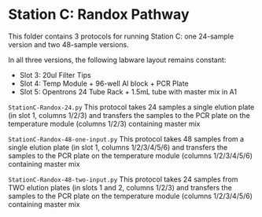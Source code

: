 # Station C: Randox Pathway

This folder contains 3 protocols for running Station C: one 24-sample version and two 48-sample versions.

In all three versions, the following labware layout remains constant:
- Slot 3: 20ul Filter Tips
- Slot 4: Temp Module + 96-well Al block + PCR Plate
- Slot 5: Opentrons 24 Tube Rack + 1.5mL tube with master mix in A1

`StationC-Randox-24.py`
This protocol takes 24 samples a single elution plate (in slot 1, columns 1/2/3) and transfers the samples to the PCR plate on the temperature module (columns 1/2/3) containing master mix

`StationC-Randox-48-one-input.py`
This protocol takes 48 samples from a single elution plate (in slot 1, columns 1/2/3/4/5/6) and transfers the samples to the PCR plate on the temperature module (columns 1/2/3/4/5/6) containing master mix

`StationC-Randox-48-two-input.py`
This protocol takes 24 samples from TWO elution plates (in slots 1 and 2, columns 1/2/3) and transfers the samples to the PCR plate on the temperature module (columns 1/2/3/4/5/6) containing master mix
